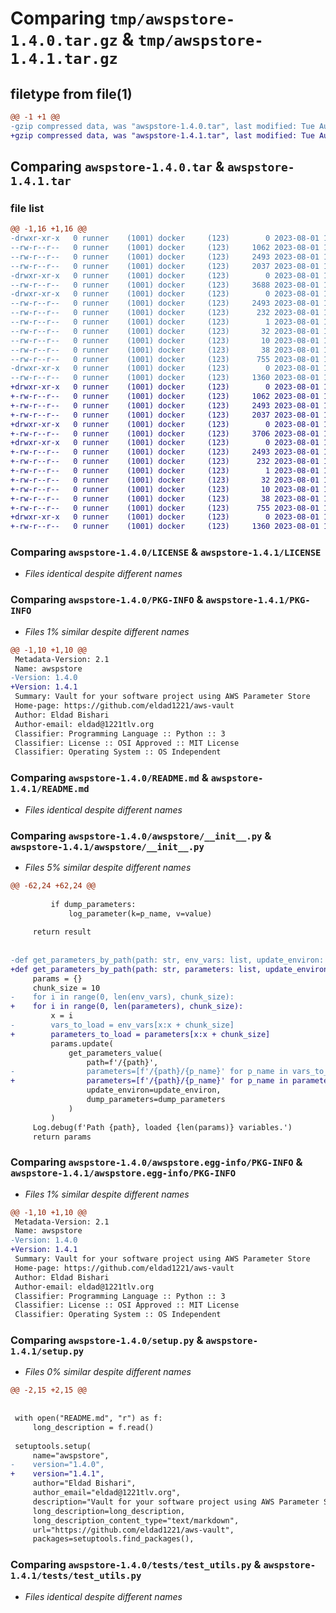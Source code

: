 # Comparing `tmp/awspstore-1.4.0.tar.gz` & `tmp/awspstore-1.4.1.tar.gz`

## filetype from file(1)

```diff
@@ -1 +1 @@
-gzip compressed data, was "awspstore-1.4.0.tar", last modified: Tue Aug  1 10:34:39 2023, max compression
+gzip compressed data, was "awspstore-1.4.1.tar", last modified: Tue Aug  1 10:54:00 2023, max compression
```

## Comparing `awspstore-1.4.0.tar` & `awspstore-1.4.1.tar`

### file list

```diff
@@ -1,16 +1,16 @@
-drwxr-xr-x   0 runner    (1001) docker     (123)        0 2023-08-01 10:34:39.576294 awspstore-1.4.0/
--rw-r--r--   0 runner    (1001) docker     (123)     1062 2023-08-01 10:34:12.000000 awspstore-1.4.0/LICENSE
--rw-r--r--   0 runner    (1001) docker     (123)     2493 2023-08-01 10:34:39.576294 awspstore-1.4.0/PKG-INFO
--rw-r--r--   0 runner    (1001) docker     (123)     2037 2023-08-01 10:34:12.000000 awspstore-1.4.0/README.md
-drwxr-xr-x   0 runner    (1001) docker     (123)        0 2023-08-01 10:34:39.572294 awspstore-1.4.0/awspstore/
--rw-r--r--   0 runner    (1001) docker     (123)     3688 2023-08-01 10:34:12.000000 awspstore-1.4.0/awspstore/__init__.py
-drwxr-xr-x   0 runner    (1001) docker     (123)        0 2023-08-01 10:34:39.572294 awspstore-1.4.0/awspstore.egg-info/
--rw-r--r--   0 runner    (1001) docker     (123)     2493 2023-08-01 10:34:39.000000 awspstore-1.4.0/awspstore.egg-info/PKG-INFO
--rw-r--r--   0 runner    (1001) docker     (123)      232 2023-08-01 10:34:39.000000 awspstore-1.4.0/awspstore.egg-info/SOURCES.txt
--rw-r--r--   0 runner    (1001) docker     (123)        1 2023-08-01 10:34:39.000000 awspstore-1.4.0/awspstore.egg-info/dependency_links.txt
--rw-r--r--   0 runner    (1001) docker     (123)       32 2023-08-01 10:34:39.000000 awspstore-1.4.0/awspstore.egg-info/requires.txt
--rw-r--r--   0 runner    (1001) docker     (123)       10 2023-08-01 10:34:39.000000 awspstore-1.4.0/awspstore.egg-info/top_level.txt
--rw-r--r--   0 runner    (1001) docker     (123)       38 2023-08-01 10:34:39.576294 awspstore-1.4.0/setup.cfg
--rw-r--r--   0 runner    (1001) docker     (123)      755 2023-08-01 10:34:12.000000 awspstore-1.4.0/setup.py
-drwxr-xr-x   0 runner    (1001) docker     (123)        0 2023-08-01 10:34:39.572294 awspstore-1.4.0/tests/
--rw-r--r--   0 runner    (1001) docker     (123)     1360 2023-08-01 10:34:12.000000 awspstore-1.4.0/tests/test_utils.py
+drwxr-xr-x   0 runner    (1001) docker     (123)        0 2023-08-01 10:54:00.065133 awspstore-1.4.1/
+-rw-r--r--   0 runner    (1001) docker     (123)     1062 2023-08-01 10:53:39.000000 awspstore-1.4.1/LICENSE
+-rw-r--r--   0 runner    (1001) docker     (123)     2493 2023-08-01 10:54:00.065133 awspstore-1.4.1/PKG-INFO
+-rw-r--r--   0 runner    (1001) docker     (123)     2037 2023-08-01 10:53:39.000000 awspstore-1.4.1/README.md
+drwxr-xr-x   0 runner    (1001) docker     (123)        0 2023-08-01 10:54:00.065133 awspstore-1.4.1/awspstore/
+-rw-r--r--   0 runner    (1001) docker     (123)     3706 2023-08-01 10:53:39.000000 awspstore-1.4.1/awspstore/__init__.py
+drwxr-xr-x   0 runner    (1001) docker     (123)        0 2023-08-01 10:54:00.065133 awspstore-1.4.1/awspstore.egg-info/
+-rw-r--r--   0 runner    (1001) docker     (123)     2493 2023-08-01 10:54:00.000000 awspstore-1.4.1/awspstore.egg-info/PKG-INFO
+-rw-r--r--   0 runner    (1001) docker     (123)      232 2023-08-01 10:54:00.000000 awspstore-1.4.1/awspstore.egg-info/SOURCES.txt
+-rw-r--r--   0 runner    (1001) docker     (123)        1 2023-08-01 10:54:00.000000 awspstore-1.4.1/awspstore.egg-info/dependency_links.txt
+-rw-r--r--   0 runner    (1001) docker     (123)       32 2023-08-01 10:54:00.000000 awspstore-1.4.1/awspstore.egg-info/requires.txt
+-rw-r--r--   0 runner    (1001) docker     (123)       10 2023-08-01 10:54:00.000000 awspstore-1.4.1/awspstore.egg-info/top_level.txt
+-rw-r--r--   0 runner    (1001) docker     (123)       38 2023-08-01 10:54:00.065133 awspstore-1.4.1/setup.cfg
+-rw-r--r--   0 runner    (1001) docker     (123)      755 2023-08-01 10:53:39.000000 awspstore-1.4.1/setup.py
+drwxr-xr-x   0 runner    (1001) docker     (123)        0 2023-08-01 10:54:00.065133 awspstore-1.4.1/tests/
+-rw-r--r--   0 runner    (1001) docker     (123)     1360 2023-08-01 10:53:39.000000 awspstore-1.4.1/tests/test_utils.py
```

### Comparing `awspstore-1.4.0/LICENSE` & `awspstore-1.4.1/LICENSE`

 * *Files identical despite different names*

### Comparing `awspstore-1.4.0/PKG-INFO` & `awspstore-1.4.1/PKG-INFO`

 * *Files 1% similar despite different names*

```diff
@@ -1,10 +1,10 @@
 Metadata-Version: 2.1
 Name: awspstore
-Version: 1.4.0
+Version: 1.4.1
 Summary: Vault for your software project using AWS Parameter Store
 Home-page: https://github.com/eldad1221/aws-vault
 Author: Eldad Bishari
 Author-email: eldad@1221tlv.org
 Classifier: Programming Language :: Python :: 3
 Classifier: License :: OSI Approved :: MIT License
 Classifier: Operating System :: OS Independent
```

### Comparing `awspstore-1.4.0/README.md` & `awspstore-1.4.1/README.md`

 * *Files identical despite different names*

### Comparing `awspstore-1.4.0/awspstore/__init__.py` & `awspstore-1.4.1/awspstore/__init__.py`

 * *Files 5% similar despite different names*

```diff
@@ -62,24 +62,24 @@
 
         if dump_parameters:
             log_parameter(k=p_name, v=value)
 
     return result
 
 
-def get_parameters_by_path(path: str, env_vars: list, update_environ: bool = False, dump_parameters: bool = False):
+def get_parameters_by_path(path: str, parameters: list, update_environ: bool = False, dump_parameters: bool = False):
     params = {}
     chunk_size = 10
-    for i in range(0, len(env_vars), chunk_size):
+    for i in range(0, len(parameters), chunk_size):
         x = i
-        vars_to_load = env_vars[x:x + chunk_size]
+        parameters_to_load = parameters[x:x + chunk_size]
         params.update(
             get_parameters_value(
                 path=f'/{path}',
-                parameters=[f'/{path}/{p_name}' for p_name in vars_to_load],
+                parameters=[f'/{path}/{p_name}' for p_name in parameters_to_load],
                 update_environ=update_environ,
                 dump_parameters=dump_parameters
             )
         )
     Log.debug(f'Path {path}, loaded {len(params)} variables.')
     return params
```

### Comparing `awspstore-1.4.0/awspstore.egg-info/PKG-INFO` & `awspstore-1.4.1/awspstore.egg-info/PKG-INFO`

 * *Files 1% similar despite different names*

```diff
@@ -1,10 +1,10 @@
 Metadata-Version: 2.1
 Name: awspstore
-Version: 1.4.0
+Version: 1.4.1
 Summary: Vault for your software project using AWS Parameter Store
 Home-page: https://github.com/eldad1221/aws-vault
 Author: Eldad Bishari
 Author-email: eldad@1221tlv.org
 Classifier: Programming Language :: Python :: 3
 Classifier: License :: OSI Approved :: MIT License
 Classifier: Operating System :: OS Independent
```

### Comparing `awspstore-1.4.0/setup.py` & `awspstore-1.4.1/setup.py`

 * *Files 0% similar despite different names*

```diff
@@ -2,15 +2,15 @@
 
 
 with open("README.md", "r") as f:
     long_description = f.read()
 
 setuptools.setup(
     name="awspstore",
-    version="1.4.0",
+    version="1.4.1",
     author="Eldad Bishari",
     author_email="eldad@1221tlv.org",
     description="Vault for your software project using AWS Parameter Store",
     long_description=long_description,
     long_description_content_type="text/markdown",
     url="https://github.com/eldad1221/aws-vault",
     packages=setuptools.find_packages(),
```

### Comparing `awspstore-1.4.0/tests/test_utils.py` & `awspstore-1.4.1/tests/test_utils.py`

 * *Files identical despite different names*

